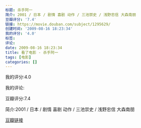```yaml
---
标题: 杀手阿一
简介: 2001 / 日本 / 剧情 喜剧 动作 / 三池崇史 / 浅野忠信 大森南朋
豆瓣评分: '7.4'
链接: https://movie.douban.com/subject/1295629/
创建时间: '2009-08-16 18:23:34'
我的评分: '4.0'
标签:
评论:
date: 2009-08-16 18:23:34
title: 看了电影 - 杀手阿一
tags: [电影]
categories: []
---
```


我的评分:4.0

我的评论:

豆瓣评分:7.4

简介:2001 / 日本 / 剧情 喜剧 动作 / 三池崇史 / 浅野忠信 大森南朋

[豆瓣链接](https://movie.douban.com/subject/1295629/)

